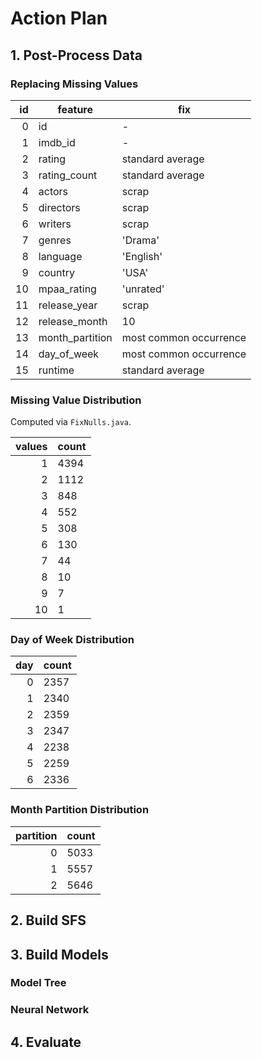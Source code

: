 # Action Plan

## 1. Post-Process Data

### Replacing Missing Values

id | feature          | fix
--:| ---------------- | -------------------
0  | id               | -
1  | imdb_id          | -
2  | rating           | standard average		
3  | rating_count     | standard average
4  | actors           | scrap
5  | directors        | scrap
6  | writers          | scrap
7  | genres           | 'Drama'
8  | language         | 'English'
9  | country          | 'USA'
10 | mpaa_rating      | 'unrated'
11 | release_year     | scrap
12 | release_month    | 10
13 | month_partition  | most common occurrence
14 | day_of_week      | most common occurrence
15 | runtime          | standard average

### Missing Value Distribution

Computed via `FixNulls.java`.

values | count
---:| ---
1 | 4394
2 | 1112
3 | 848
4 | 552
5 | 308
6 | 130
7 | 44
8 | 10
9 | 7
10 | 1

### Day of Week Distribution

day | count
---:| ---
0 | 2357
1 | 2340
2 | 2359
3 | 2347
4 | 2238
5 | 2259
6 | 2336

### Month Partition Distribution

partition | count
---:| ---
0 | 5033
1 | 5557
2 | 5646

## 2. Build SFS

## 3. Build Models

### Model Tree
### Neural Network

## 4. Evaluate